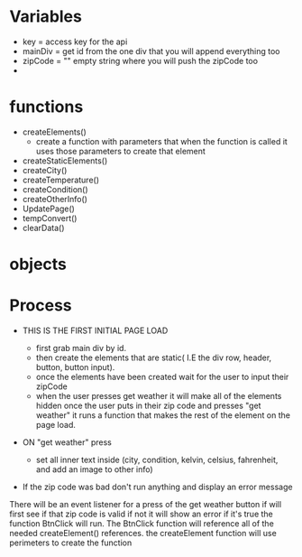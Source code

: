 # Variables
- key = access key for the api
- mainDiv = get id from the one div that you will append everything too
- zipCode = "" empty string where you will push the zipCode too
- 
# functions
- createElements()
  - create a function with parameters that when the function is called it uses those parameters to create that element
- createStaticElements()
- createCity()
- createTemperature()
- createCondition()
- createOtherInfo()
- UpdatePage()
- tempConvert()
- clearData() <!-- not so sure about this????-->
# objects

# Process
<!-- two ways of doing the element creation. 1. have them all load on page load and all just be hidden and then you reveal them on button click. 2. you make them all be created on the get weather button click. -->
- THIS IS THE FIRST INITIAL PAGE LOAD
  - first grab main div by id. 
  - then create the elements that are static( I.E the div row, header, button, button input).
  - once the elements have been created wait for the user to input their zipCode
  - when the user presses get weather it will make all of the elements hidden
  once the user puts in their zip code and presses "get weather" it runs a function that makes the rest of the element on the page load.
- ON "get weather" press
  - set all inner text inside (city, condition, kelvin, celsius, fahrenheit, and add an image to other info)

- If the zip code was bad don't run anything and display an error message



There will be an event listener for a press of the get weather button
if will first see if that zip code is valid if not it will show an error
if it's true the function BtnClick will run. The BtnClick function will reference all of the needed createElement() references. the createElement function will use perimeters to create the function